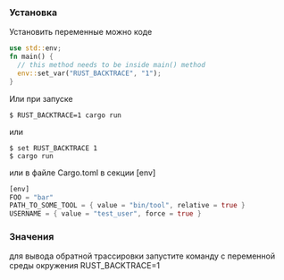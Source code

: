 ### Установка

Установить переменные можно  коде
```rust
use std::env;
fn main() {
  // this method needs to be inside main() method
  env::set_var("RUST_BACKTRACE", "1");
}
```

Или при запуске
```
$ RUST_BACKTRACE=1 cargo run
```
или
```
$ set RUST_BACKTRACE 1 
$ cargo run
```

или в файле Cargo.toml в секции [env]
```rust
[env]
FOO = "bar"
PATH_TO_SOME_TOOL = { value = "bin/tool", relative = true }
USERNAME = { value = "test_user", force = true }
```

### Значения

для вывода обратной трассировки запустите команду с переменной среды окружения
RUST_BACKTRACE=1
